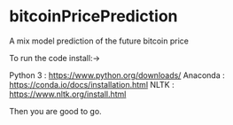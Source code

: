 # bitcoinPricePrediction
A mix model prediction of the future bitcoin price

To run the code install:->

Python 3 : https://www.python.org/downloads/
Anaconda : https://conda.io/docs/installation.html
NLTK : https://www.nltk.org/install.html

Then you are good to go.
